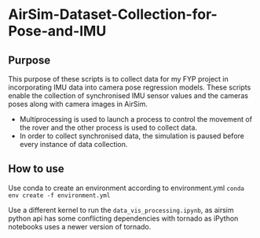 # AirSim-Dataset-Collection-for-Pose-and-IMU

## Purpose
This purpose of these scripts is to collect data for my FYP project in incorporating IMU data into camera pose regression models.
These scripts enable the collection of synchronised IMU sensor values and the cameras poses along with camera images in AirSim.

- Multiprocessing is used to launch a process to control the movement of the rover and the other process is used to collect data.
- In order to collect synchronised data, the simulation is paused before every instance of data collection.

## How to use
Use conda to create an environment according to environment.yml
```conda env create -f environment.yml```

Use a different kernel to run the ```data_vis_processing.ipynb```, as airsim python api has some conflicting dependencies with tornado as iPython notebooks uses a newer version of tornado.